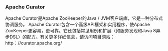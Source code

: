 ### Apache Curator
Apache Curator是Apache ZooKeeper的Java / JVM客户端库，它是一种分布式协调服务。
Apache Curator包含一个高级API框架和实用程序，使Apache ZooKeeper更容易，更可靠。它还包括常见用例和扩展（如服务发现和Java 8异步DSL）的配方。有关更多详细信息，请访问项目网站：http：//curator.apache.org/
